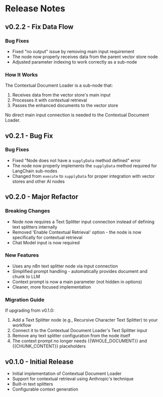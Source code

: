 # Release Notes

## v0.2.2 - Fix Data Flow

### Bug Fixes

- Fixed "no output" issue by removing main input requirement
- The node now properly receives data from the parent vector store node
- Adjusted parameter indexing to work correctly as a sub-node

### How It Works

The Contextual Document Loader is a sub-node that:
1. Receives data from the vector store's main input
2. Processes it with contextual retrieval
3. Passes the enhanced documents to the vector store

No direct main input connection is needed to the Contextual Document Loader.

## v0.2.1 - Bug Fix

### Bug Fixes

- Fixed "Node does not have a `supplyData` method defined" error
- The node now properly implements the `supplyData` method required for LangChain sub-nodes
- Changed from `execute` to `supplyData` for proper integration with vector stores and other AI nodes

## v0.2.0 - Major Refactor

### Breaking Changes

- Node now requires a Text Splitter input connection instead of defining text splitters internally
- Removed 'Enable Contextual Retrieval' option - the node is now specifically for contextual retrieval
- Chat Model input is now required

### New Features

- Uses any n8n text splitter node via input connection
- Simplified prompt handling - automatically provides document and chunk to LLM
- Context prompt is now a main parameter (not hidden in options)
- Cleaner, more focused implementation

### Migration Guide

If upgrading from v0.1.0:
1. Add a Text Splitter node (e.g., Recursive Character Text Splitter) to your workflow
2. Connect it to the Contextual Document Loader's Text Splitter input
3. Remove any text splitter configuration from the node itself
4. The context prompt no longer needs {{WHOLE_DOCUMENT}} and {{CHUNK_CONTENT}} placeholders

## v0.1.0 - Initial Release

- Initial implementation of Contextual Document Loader
- Support for contextual retrieval using Anthropic's technique
- Built-in text splitters
- Configurable context generation 
